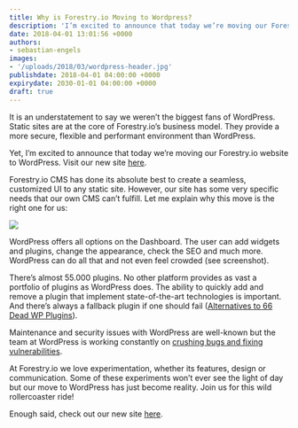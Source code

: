 ```yaml
---
title: Why is Forestry.io Moving to Wordpress?
description: 'I’m excited to announce that today we’re moving our Forestry.io website to Wordpress.'
date: 2018-04-01 13:01:56 +0000
authors:
- sebastian-engels
images:
- '/uploads/2018/03/wordpress-header.jpg'
publishdate: 2018-04-01 04:00:00 +0000
expirydate: 2030-01-01 04:00:00 +0000
draft: true
---
```


It is an understatement to say we weren’t the biggest fans of WordPress. Static sites are at the core of Forestry.io’s business model. They provide a more secure, flexible and performant environment than WordPress.

Yet, I’m excited to announce that today we’re moving our Forestry.io website to WordPress. Visit our new site [here](/wordpress.html). 

Forestry.io CMS has done its absolute best to create a seamless, customized UI to any static site. However, our site has some very specific needs that our own CMS can’t fulfill. Let me explain why this move is the right one for us:

![](/uploads/2018/03/wp-1.png)

WordPress offers all options on the Dashboard. The user can add widgets and plugins, change the appearance, check the SEO and much more. WordPress can do all that and not even feel crowded (see screenshot).

There’s almost 55.000 plugins. No other platform provides as vast a portfolio of plugins as WordPress does. The ability to quickly add and remove a plugin that implement state-of-the-art technologies is important. And there’s always a fallback plugin if one should fail ([Alternatives to 66 Dead WP Plugins](https://www.whoishostingthis.com/compare/wordpress/dead-plugins/)).

Maintenance and security issues with WordPress are well-known but the team at WordPress is working constantly on [crushing bugs and fixing vulnerabilities](https://core.trac.wordpress.org/tickets/latest).

At Forestry.io we love experimentation, whether its features, design or communication. Some of these experiments won’t ever see the light of day but our move to WordPress has just become reality. Join us for this wild rollercoaster ride!

Enough said, check out our new site [here](/wordpress.html).